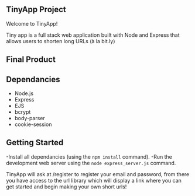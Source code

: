 ## TinyApp Project

Welcome to TinyApp!

Tiny app is a full stack web application built with Node and Express that allows users to shorten long URLs (à la bit.ly)

## Final Product



## Dependancies

- Node.js
- Express
- EJS
- bcrypt
- body-parser
- cookie-session

## Getting Started

-Install all dependancies (using the `npm install` command).
-Run the development web server using the `node express_server.js` command.

TinyApp will ask at /register to register your email and password, from there you have access to the url library which will display a link where you can get started and begin making your own short urls!